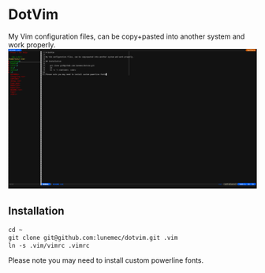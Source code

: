 # DotVim

My Vim configuration files, can be copy+pasted into another system and work properly.
![Image of my vim](https://raw.githubusercontent.com/lunemec/dotvim/master/screen.png)

## Installation

    cd ~
    git clone git@github.com:lunemec/dotvim.git .vim
    ln -s .vim/vimrc .vimrc

Please note you may need to install custom powerline fonts.
